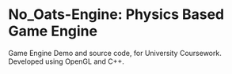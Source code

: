 # No_Oats-Engine: Physics Based Game Engine

Game Engine Demo and source code, for University Coursework. Developed using OpenGL and C++.
